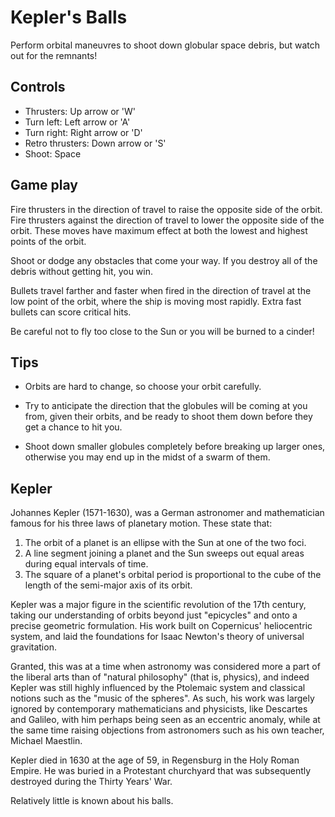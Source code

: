 # Kepler's Balls

Perform orbital maneuvres to shoot down globular space debris,
but watch out for the remnants!

## Controls

- Thrusters: Up arrow or 'W'
- Turn left: Left arrow or 'A'
- Turn right: Right arrow or 'D'
- Retro thrusters: Down arrow or 'S'
- Shoot: Space

## Game play

Fire thrusters in the direction of travel
to raise the opposite side of the orbit.
Fire thrusters against the direction of travel
to lower the opposite side of the orbit.
These moves have maximum effect
at both the lowest and highest points of the orbit.

Shoot or dodge any obstacles that come your way.
If you destroy all of the debris without getting hit, you win.

Bullets travel farther and faster when fired in the direction of travel
at the low point of the orbit, where the ship is moving most rapidly.
Extra fast bullets can score critical hits.

Be careful not to fly too close to the Sun or you will be
burned to a cinder!

## Tips

- Orbits are hard to change, so choose your orbit carefully.

- Try to anticipate the direction that the globules will be
coming at you from, given their orbits, and be ready to shoot them down
before they get a chance to hit you.

- Shoot down smaller globules completely before breaking up larger ones,
otherwise you may end up in the midst of a swarm of them.

## Kepler

Johannes Kepler (1571-1630), was a German astronomer and mathematician
famous for his three laws of planetary motion. These state that:

1. The orbit of a planet is an ellipse with the Sun at one of the two foci.
2. A line segment joining a planet and the Sun sweeps out equal areas during
equal intervals of time.
3. The square of a planet's orbital period is proportional to the cube of the
length of the semi-major axis of its orbit.

Kepler was a major figure in the scientific revolution of the 17th century,
taking our understanding of orbits beyond just "epicycles" and onto a precise
geometric formulation. His work built on Copernicus' heliocentric system,
and laid the foundations for Isaac Newton's theory of universal gravitation.

Granted, this was at a time when astronomy was considered more a part of the
liberal arts than of "natural philosophy" (that is, physics), and indeed
Kepler was still highly influenced by the Ptolemaic system and classical
notions such as the "music of the spheres". As such, his work was largely
ignored by contemporary mathematicians and physicists, like Descartes and
Galileo, with him perhaps being seen as an eccentric anomaly, while at the
same time raising objections from astronomers such as his own teacher,
Michael Maestlin.

Kepler died in 1630 at the age of 59, in Regensburg in the Holy Roman Empire.
He was buried in a Protestant churchyard that was subsequently destroyed
during the Thirty Years' War.

Relatively little is known about his balls.
